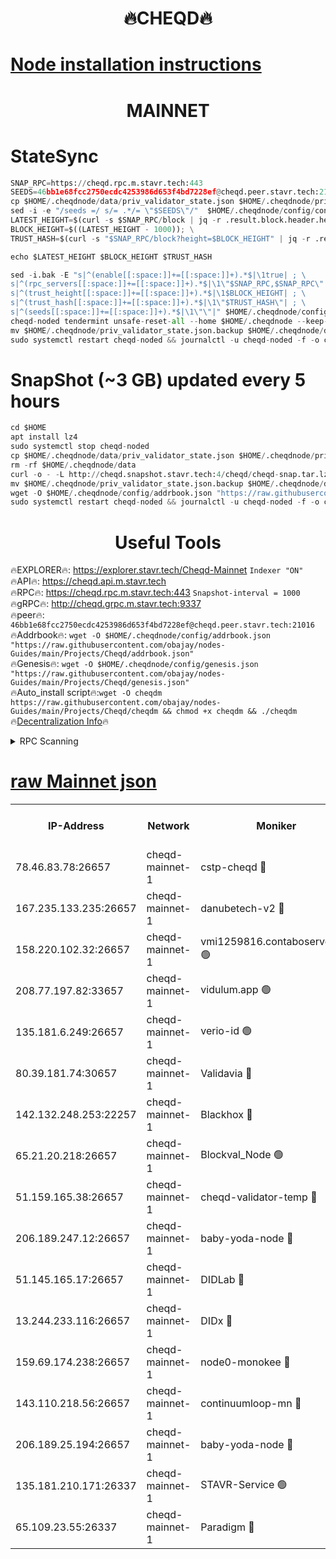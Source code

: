 <h1 align="center"> 🔥CHEQD🔥</h1>

[Node installation instructions](https://github.com/obajay/nodes-Guides/tree/main/Projects/Cheqd)
=
<h1 align="center"> MAINNET</h1>

# StateSync
```python
SNAP_RPC=https://cheqd.rpc.m.stavr.tech:443
SEEDS=46bb1e68fcc2750ecdc4253986d653f4bd7228ef@cheqd.peer.stavr.tech:21016
cp $HOME/.cheqdnode/data/priv_validator_state.json $HOME/.cheqdnode/priv_validator_state.json.backup
sed -i -e "/seeds =/ s/= .*/= \"$SEEDS\"/"  $HOME/.cheqdnode/config/config.toml
LATEST_HEIGHT=$(curl -s $SNAP_RPC/block | jq -r .result.block.header.height); \
BLOCK_HEIGHT=$((LATEST_HEIGHT - 1000)); \
TRUST_HASH=$(curl -s "$SNAP_RPC/block?height=$BLOCK_HEIGHT" | jq -r .result.block_id.hash)

echo $LATEST_HEIGHT $BLOCK_HEIGHT $TRUST_HASH

sed -i.bak -E "s|^(enable[[:space:]]+=[[:space:]]+).*$|\1true| ; \
s|^(rpc_servers[[:space:]]+=[[:space:]]+).*$|\1\"$SNAP_RPC,$SNAP_RPC\"| ; \
s|^(trust_height[[:space:]]+=[[:space:]]+).*$|\1$BLOCK_HEIGHT| ; \
s|^(trust_hash[[:space:]]+=[[:space:]]+).*$|\1\"$TRUST_HASH\"| ; \
s|^(seeds[[:space:]]+=[[:space:]]+).*$|\1\"\"|" $HOME/.cheqdnode/config/config.toml
cheqd-noded tendermint unsafe-reset-all --home $HOME/.cheqdnode --keep-addr-book
mv $HOME/.cheqdnode/priv_validator_state.json.backup $HOME/.cheqdnode/data/priv_validator_state.json
sudo systemctl restart cheqd-noded && journalctl -u cheqd-noded -f -o cat
```
# SnapShot (~3 GB) updated every 5 hours
```python
cd $HOME
apt install lz4
sudo systemctl stop cheqd-noded
cp $HOME/.cheqdnode/data/priv_validator_state.json $HOME/.cheqdnode/priv_validator_state.json.backup
rm -rf $HOME/.cheqdnode/data
curl -o - -L http://cheqd.snapshot.stavr.tech:4/cheqd/cheqd-snap.tar.lz4 | lz4 -c -d - | tar -x -C $HOME/.cheqdnode --strip-components 2
mv $HOME/.cheqdnode/priv_validator_state.json.backup $HOME/.cheqdnode/data/priv_validator_state.json
wget -O $HOME/.cheqdnode/config/addrbook.json "https://raw.githubusercontent.com/obajay/nodes-Guides/main/Projects/Cheqd/addrbook.json"
sudo systemctl restart cheqd-noded && journalctl -u cheqd-noded -f -o cat
```

 <h1 align="center"> Useful Tools</h1>

🔥EXPLORER🔥:     https://explorer.stavr.tech/Cheqd-Mainnet        `Indexer "ON"` \
🔥API🔥:          https://cheqd.api.m.stavr.tech \
🔥RPC🔥:          https://cheqd.rpc.m.stavr.tech:443              `Snapshot-interval = 1000` \
🔥gRPC🔥:         http://cheqd.grpc.m.stavr.tech:9337 \
🔥peer🔥:         `46bb1e68fcc2750ecdc4253986d653f4bd7228ef@cheqd.peer.stavr.tech:21016` \
🔥Addrbook🔥:  `wget -O $HOME/.cheqdnode/config/addrbook.json "https://raw.githubusercontent.com/obajay/nodes-Guides/main/Projects/Cheqd/addrbook.json"` \
🔥Genesis🔥:  `wget -O $HOME/.cheqdnode/config/genesis.json "https://raw.githubusercontent.com/obajay/nodes-Guides/main/Projects/Cheqd/genesis.json"` \
🔥Auto_install script🔥:`wget -O cheqdm https://raw.githubusercontent.com/obajay/nodes-Guides/main/Projects/Cheqd/cheqdm && chmod +x cheqdm && ./cheqdm` \
🔥[Decentralization Info](https://github.com/obajay/StateSync-snapshots/tree/main/Projects/Cheqd/Decentralization)🔥

<details>
<summary>RPC Scanning</summary>

<h2 align="center"> We scan nodes in real time every 4 hours. And we provide the final result of RPC endpoints.
We cannot influence the operation of these nodes in any way. </h2>


```python
If Voting Power is higher than 0 --> then the Node is a validator of the network and may be subject to attack and be a potential threat to the chain.
```
```python
We marked such validators with a red symbol
```

</details>

[raw Mainnet json](https://rpc-check.cheqdm.stavr.tech/cheqdm/rpc-cheqdm-result.json)
=




<table><tr><th>IP-Address</th><th>Network</th><th>Moniker</th><th>Latest Block Height</th><th>Earliest Block Height</th><th>Catching Up</th><th>Tx Index</th><th>Voting Power</th><th>Scan Time</th></tr><tr><td>78.46.83.78:26657</td><td>cheqd-mainnet-1</td><td>cstp-cheqd 🔴</td><td>12159307</td><td>1</td><td>False</td><td>on</td><td>2538892652</td><td>2024-02-25T17:10:45.042440910UTC</td></tr><tr><td>167.235.133.235:26657</td><td>cheqd-mainnet-1</td><td>danubetech-v2 🔴</td><td>12159311</td><td>1</td><td>False</td><td>on</td><td>13277099545</td><td>2024-02-25T17:11:10.980041785UTC</td></tr><tr><td>158.220.102.32:26657</td><td>cheqd-mainnet-1</td><td>vmi1259816.contaboserver.net 🟢</td><td>12159321</td><td>1</td><td>False</td><td>on</td><td>0</td><td>2024-02-25T17:12:07.939808618UTC</td></tr><tr><td>208.77.197.82:33657</td><td>cheqd-mainnet-1</td><td>vidulum.app 🟢</td><td>12159320</td><td>8384004</td><td>False</td><td>on</td><td>0</td><td>2024-02-25T17:12:01.512964298UTC</td></tr><tr><td>135.181.6.249:26657</td><td>cheqd-mainnet-1</td><td>verio-id 🟢</td><td>9196500</td><td>8896499</td><td>False</td><td>on</td><td>0</td><td>2024-02-25T17:10:45.450762899UTC</td></tr><tr><td>80.39.181.74:30657</td><td>cheqd-mainnet-1</td><td>Validavia 🔴</td><td>12159310</td><td>10423019</td><td>False</td><td>on</td><td>2420018961</td><td>2024-02-25T17:11:11.414684464UTC</td></tr><tr><td>142.132.248.253:22257</td><td>cheqd-mainnet-1</td><td>Blackhox 🔴</td><td>12159318</td><td>10538869</td><td>False</td><td>on</td><td>2280459309</td><td>2024-02-25T17:11:51.897929064UTC</td></tr><tr><td>65.21.20.218:26657</td><td>cheqd-mainnet-1</td><td>Blockval_Node 🟢</td><td>12159313</td><td>11356095</td><td>False</td><td>on</td><td>0</td><td>2024-02-25T17:11:23.556875810UTC</td></tr><tr><td>51.159.165.38:26657</td><td>cheqd-mainnet-1</td><td>cheqd-validator-temp 🔴</td><td>12159319</td><td>11446869</td><td>False</td><td>on</td><td>10443908272</td><td>2024-02-25T17:11:58.449387788UTC</td></tr><tr><td>206.189.247.12:26657</td><td>cheqd-mainnet-1</td><td>baby-yoda-node 🔴</td><td>12159308</td><td>11909308</td><td>False</td><td>on</td><td>42800481631</td><td>2024-02-25T17:10:53.987371689UTC</td></tr><tr><td>51.145.165.17:26657</td><td>cheqd-mainnet-1</td><td>DIDLab 🔴</td><td>12159312</td><td>11909312</td><td>False</td><td>on</td><td>15504979593</td><td>2024-02-25T17:11:17.843259347UTC</td></tr><tr><td>13.244.233.116:26657</td><td>cheqd-mainnet-1</td><td>DIDx 🔴</td><td>12159312</td><td>11909312</td><td>False</td><td>on</td><td>3457488557</td><td>2024-02-25T17:11:18.751818697UTC</td></tr><tr><td>159.69.174.238:26657</td><td>cheqd-mainnet-1</td><td>node0-monokee 🔴</td><td>12159313</td><td>11909313</td><td>False</td><td>on</td><td>14348973326</td><td>2024-02-25T17:11:23.159128714UTC</td></tr><tr><td>143.110.218.56:26657</td><td>cheqd-mainnet-1</td><td>continuumloop-mn 🔴</td><td>12159313</td><td>11909313</td><td>False</td><td>on</td><td>4996660787</td><td>2024-02-25T17:11:24.328956774UTC</td></tr><tr><td>206.189.25.194:26657</td><td>cheqd-mainnet-1</td><td>baby-yoda-node 🔴</td><td>12159316</td><td>11909316</td><td>False</td><td>on</td><td>42800481631</td><td>2024-02-25T17:11:39.331107806UTC</td></tr><tr><td>135.181.210.171:26337</td><td>cheqd-mainnet-1</td><td>STAVR-Service 🟢</td><td>12159308</td><td>12139869</td><td>False</td><td>on</td><td>0</td><td>2024-02-25T17:10:54.343281959UTC</td></tr><tr><td>65.109.23.55:26337</td><td>cheqd-mainnet-1</td><td>Paradigm 🔴</td><td>12159316</td><td>12139869</td><td>False</td><td>on</td><td>110321</td><td>2024-02-25T17:11:38.994114084UTC</td></tr></table>
